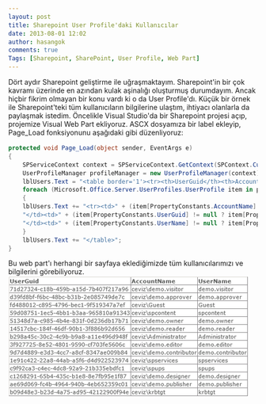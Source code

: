 ```yaml
---
layout: post
title: Sharepoint User Profile'daki Kullanıcılar
date: 2013-08-01 12:02
author: hasangok
comments: true
Tags: [Sharepoint, SharePoint, User Profile, Web Part]
---
```

Dört aydır Sharepoint geliştirme ile uğraşmaktayım. Sharepoint'in bir çok kavramı üzerinde en azından kulak aşinalığı oluşturmuş durumdayım. Ancak hiçbir fikrim olmayan bir konu vardı ki o da User Profile'dı. Küçük bir örnek ile Sharepoint'teki tüm kullanıcıların bilgilerine ulaştım, ihtiyacı olanlarla da paylaşmak istedim.
Öncelikle Visual Studio'da bir Sharepoint projesi açıp, projemize Visual Web Part ekliyoruz. ASCX dosyamıza bir label ekleyip, Page_Load fonksiyonunu aşağıdaki gibi düzenliyoruz:

```csharp
protected void Page_Load(object sender, EventArgs e)
{
    SPServiceContext context = SPServiceContext.GetContext(SPContext.Current.Site);
    UserProfileManager profileManager = new UserProfileManager(context);
    lblUsers.Text = "<table border='1'><tr><th>UserGuid</th><th>AccountName</th><th>UserName</th></tr>";
    foreach (Microsoft.Office.Server.UserProfiles.UserProfile item in profileManager)
    {
    lblUsers.Text += "<tr><td>" + (item[PropertyConstants.AccountName] != null ? item[PropertyConstants.UserGuid].Value : "") +
    "</td><td>" + (item[PropertyConstants.UserGuid] != null ? item[PropertyConstants.AccountName].Value : "") +
    "</td><td>" + (item[PropertyConstants.UserName] != null ? item[PropertyConstants.UserName].Value : "") + "</td></tr>";
    }
    lblUsers.Text += "</table>";
}
```

Bu web part'ı herhangi bir sayfaya eklediğimizde tüm kullanıcılarımızı ve bilgilerini görebiliyoruz.
![sharepoint-users](https://raw.githubusercontent.com/hasangok/hasangok.github.io/master/uploads/2013/08/sharepoint-users.png)
